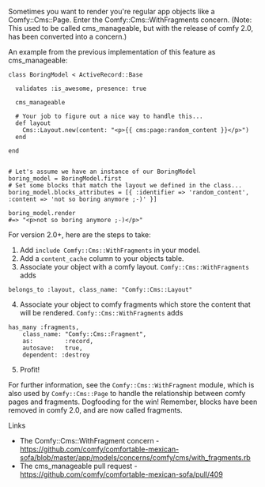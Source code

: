 Sometimes you want to render you're regular app objects like a Comfy::Cms::Page. Enter the Comfy::Cms::WithFragments concern. (Note: This used to be called cms_manageable, but with the release of comfy 2.0, has been converted into a concern.)

An example from the previous implementation of this feature as cms_manageable:
````
class BoringModel < ActiveRecord::Base

  validates :is_awesome, presence: true

  cms_manageable

  # Your job to figure out a nice way to handle this...
  def layout
    Cms::Layout.new(content: "<p>{{ cms:page:random_content }}</p>")
  end

end


# Let's assume we have an instance of our BoringModel
boring_model = BoringModel.first
# Set some blocks that match the layout we defined in the class...
boring_model.blocks_attributes = [{ :identifier => 'random_content', :content => 'not so boring anymore ;-)' }]

boring_model.render
#=> "<p>not so boring anymore ;-)</p>"
````

For version 2.0+, here are the steps to take:
1. Add `include Comfy::Cms::WithFragments` in your model.
2. Add a `content_cache` column to your objects table.
3. Associate your object with a comfy layout. `Comfy::Cms::WithFragments` adds
````
belongs_to :layout, class_name: "Comfy::Cms::Layout"
````
4. Associate your object to comfy fragments which store the content that will be rendered. `Comfy::Cms::WithFragments` adds
````
has_many :fragments,
    class_name: "Comfy::Cms::Fragment",
    as:         :record,
    autosave:   true,
    dependent: :destroy
````
5. Profit!

For further information, see the `Comfy::Cms::WithFragment` module, which is also used by `Comfy::Cms::Page` to handle the relationship between comfy pages and fragments. Dogfooding for the win! Remember, blocks have been removed in comfy 2.0, and are now called fragments.

Links
* The Comfy::Cms::WithFragment concern - https://github.com/comfy/comfortable-mexican-sofa/blob/master/app/models/concerns/comfy/cms/with_fragments.rb
* The cms_manageable pull request - https://github.com/comfy/comfortable-mexican-sofa/pull/409
